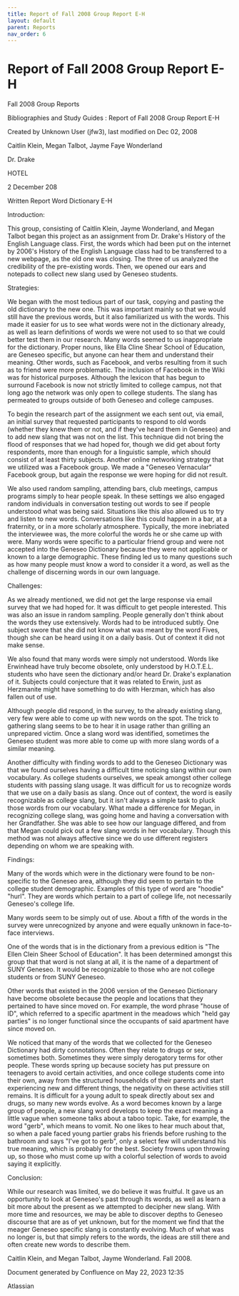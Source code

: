 ```yaml
---
title: Report of Fall 2008 Group Report E-H
layout: default
parent: Reports
nav_order: 6
---
```


# Report of Fall 2008 Group Report E-H

Fall 2008 Group Reports

Bibliographies and Study Guides : Report of Fall 2008 Group Report E-H

Created by  Unknown User (jfw3), last modified on Dec 02, 2008

Caitlin Klein, Megan Talbot, Jayme Faye Wonderland

Dr. Drake

HOTEL

2 December 208

Written Report Word Dictionary E-H

Introduction:  

This group, consisting of Caitlin Klein, Jayme Wonderland, and Megan Talbot began this project as an assignment from Dr. Drake's History of the English Language class.  First, the words which had been put on the internet by 2006's History of the English Language class had to be transferred to a new webpage, as the old one was closing.  The three of us analyzed the credibility of the pre-existing words.  Then, we opened our ears and notepads to collect new slang used by Geneseo students.  

Strategies:  

We began with the most tedious part of our task, copying and pasting the old dictionary to the new one. This was important mainly so that we would still have the previous words, but it also familiarized us with the words. This made it easier for us to see what words were not in the dictionary already, as well as learn definitions of words we were not used to so that we could better test them in our research. Many words seemed to us inappropriate for the dictionary. Proper nouns, like Ella Cline Shear School of Education, are Geneseo specific, but anyone can hear them and understand their meaning. Other words, such as Facebook, and verbs resulting from it such as to friend were more problematic. The inclusion of Facebook in the Wiki was for historical purposes. Although the lexicon that has begun to surround Facebook is now not strictly limited to college campus, not that long ago the network was only open to college students. The slang has permeated to groups outside of both Geneseo and college campuses. 

To begin the research part of the assignment we each sent out, via email, an initial survey that requested participants to respond to old words (whether they knew them or not, and if they've heard them in Geneseo) and to add new slang that was not on the list.  This technique did not bring the flood of responses that we had hoped for, though we did get about forty respondents, more than enough for a linguistic sample, which should consist of at least thirty subjects. Another online networking strategy that we utilized was a Facebook group. We made a &quot;Geneseo Vernacular&quot; Facebook group, but again the response we were hoping for did not result.

We also used random sampling, attending bars, club meetings, campus programs simply to hear people speak. In these settings we also engaged random individuals in conversation testing out words to see if people understood what was being said. Situations like this also allowed us to try and listen to new words. Conversations like this could happen in a bar, at a fraternity, or in a more scholarly atmosphere.  Typically, the more inebriated the interviewee was, the more colorful the words he or she came up with were.  Many words were specific to a particular friend group and were not accepted into the Geneseo Dictionary because they were not applicable or known to a large demographic.  These finding led us to many questions such as how many people must know a word to consider it a word, as well as the challenge of discerning words in our own language. 

Challenges:

As we already mentioned, we did not get the large response via email survey that we had hoped for. It was difficult to get people interested. This was also an issue in random sampling. People generally don't think about the words they use extensively. Words had to be introduced subtly. One subject swore that she did not know what was meant by the word Fives, though she can be heard using it on a daily basis. Out of context it did not make sense.

We also found that many words were simply not understood. Words like Erwinhead have truly become obsolete, only understood by H.O.T.E.L. students who have seen the dictionary and/or heard Dr. Drake's explanation of it.  Subjects could conjecture that it was related to Erwin, just as Herzmanite might have something to do with Herzman, which has also fallen out of use.

Although people did respond, in the survey, to the already existing slang, very few were able to come up with new words on the spot.  The trick to gathering slang seems to be to hear it in usage rather than grilling an unprepared victim.  Once a slang word was identified, sometimes the Geneseo student was more able to come up with more slang words of a similar meaning. 

Another difficulty with finding words to add to the Geneseo Dictionary was that we found ourselves having a difficult time noticing slang within our own vocabulary.  As college students ourselves, we speak amongst other college students with passing slang usage.  It was difficult for us to recognize words that we use on a daily basis as slang.  Once out of context, the word is easily recognizable as college slang, but it isn't always a simple task to pluck those words from our vocabulary.  What made a difference for Megan, in recognizing college slang, was going home and having a conversation with her Grandfather. She was able to see how our language differed, and from that Megan could pick out a few slang words in her vocabulary. Though this method was not always affective since we do use different registers depending on whom we are speaking with.

Findings:

Many of the words which were in the dictionary were found to be non-specific to the Geneseo area, although they did seem to pertain to the college student demographic.  Examples of this type of word are &quot;hoodie&quot; &quot;hurl&quot;.  They are words which pertain to a part of college life, not necessarily Geneseo's college life.

Many words seem to be simply out of use. About a fifth of the words in the survey were unrecognized by anyone and were equally unknown in face-to-face interviews.

One of the words that is in the dictionary from a previous edition is &quot;The Ellen Clein Sheer School of Education&quot;.  It has been determined amongst this group that that word is not slang at all, it is the name of a department of SUNY Geneseo.  It would be recognizable to those who are not college students or from SUNY Geneseo.  

Other words that existed in the 2006 version of the Geneseo Dictionary have become obsolete because the people and locations that they pertained to have since moved on.  For example, the word phrase &quot;house of ID&quot;, which referred to a specific apartment in the meadows which &quot;held gay parties&quot; is no longer functional since the occupants of said apartment have since moved on.  

We noticed that many of the words that we collected for the Geneseo Dictionary had dirty connotations.  Often they relate to drugs or sex, sometimes both.  Sometimes they were simply derogatory terms for other people.  These words spring up because society has put pressure on teenagers to avoid certain activities, and once college students come into their own, away from the structured households of their parents and start experiencing new and different things, the negativity on these activities still remains.  It is difficult for a young adult to speak directly about sex and drugs, so many new words evolve.  As a word becomes known by a large group of people, a new slang word develops to keep the exact meaning a little vague when someone talks about a taboo topic.  Take, for example, the word &quot;gerb&quot;, which means to vomit.  No one likes to hear much about that, so when a pale faced young partier grabs his friends before rushing to the bathroom and says &quot;I've got to gerb&quot;, only a select few will understand his true meaning, which is probably for the best.  Society frowns upon throwing up, so those who must come up with a colorful selection of words to avoid saying it explicitly.  

Conclusion:

While our research was limited, we do believe it was fruitful. It gave us an opportunity to look at Geneseo's past through its words, as well as learn a bit more about the present as we attempted to decipher new slang. With more time and resources, we may be able to discover depths to Geneseo discourse that are as of yet unknown, but for the moment we find that the meager Geneseo specific slang is constantly evolving. Much of what was no longer is, but that simply refers to the words, the ideas are still there and often create new words to describe them.

Caitlin Klein, and Megan Talbot, Jayme Wonderland. Fall 2008.

Document generated by Confluence on May 22, 2023 12:35

Atlassian
